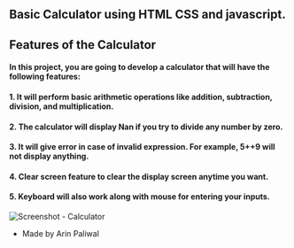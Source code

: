 ## Basic Calculator using HTML CSS and javascript.

## Features of the Calculator


#### In this project, you are going to develop a calculator that will have the following features:

#### 1. It will perform basic arithmetic operations like addition, subtraction, division, and multiplication.
#### 2. The calculator will display Nan if you try to divide any number by zero.
#### 3. It will give error in case of invalid expression. For example, 5++9 will not display anything.
#### 4. Clear screen feature to clear the display screen anytime you want.
#### 5. Keyboard will also work along with mouse for entering your inputs.

![Screenshot - Calculator](https://drive.google.com/uc?id=1CTFTbCe8LHa-YIzIrvEoFON_0Hanwpep)
- Made by Arin Paliwal
